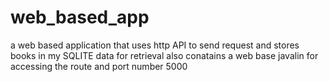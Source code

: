 # web_based_app
a web based application that uses http API to send request and stores books in my SQLITE data for retrieval also conatains a web base javalin for accessing the route and port number 5000
